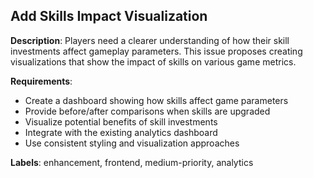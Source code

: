 ﻿## Add Skills Impact Visualization

**Description**:
Players need a clearer understanding of how their skill investments affect gameplay parameters. This issue proposes creating visualizations that show the impact of skills on various game metrics.

**Requirements**:
- Create a dashboard showing how skills affect game parameters
- Provide before/after comparisons when skills are upgraded
- Visualize potential benefits of skill investments
- Integrate with the existing analytics dashboard
- Use consistent styling and visualization approaches

**Labels**: enhancement, frontend, medium-priority, analytics


